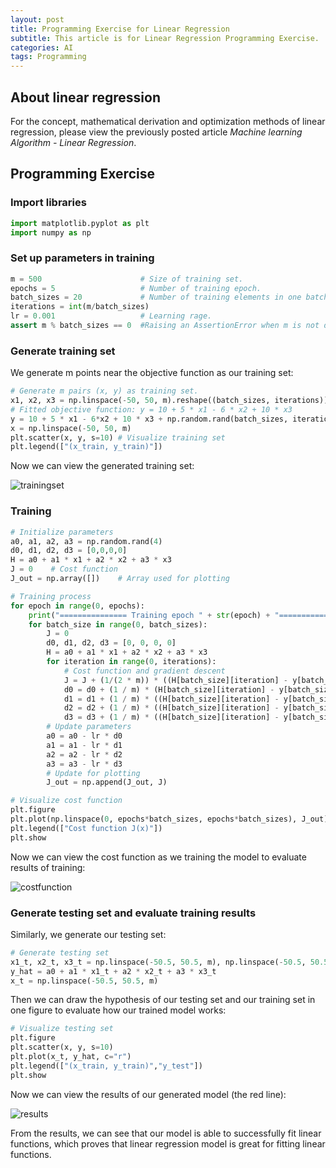 ```yaml
---
layout: post
title: Programming Exercise for Linear Regression
subtitle: This article is for Linear Regression Programming Exercise.
categories: AI
tags: Programming
---
```


## About linear regression

For the concept, mathematical derivation and optimization methods of linear regression, please view the previously posted article *Machine learning Algorithm - Linear Regression*.

## Programming Exercise

### Import libraries

```Python
import matplotlib.pyplot as plt
import numpy as np
```
### Set up parameters in training

```Python
m = 500                      # Size of training set.
epochs = 5                   # Number of training epoch. 
batch_sizes = 20             # Number of training elements in one batch.
iterations = int(m/batch_sizes)
lr = 0.001                   # Learning rage.
assert m % batch_sizes == 0  #Raising an AssertionError when m is not divisible by batch_sizes.
```

### Generate training set

We generate m points near the objective function as our training set:
```Python
# Generate m pairs (x, y) as training set.
x1, x2, x3 = np.linspace(-50, 50, m).reshape((batch_sizes, iterations)), np.linspace(-50, 50, m).reshape((batch_sizes, iterations)), np.linspace(-50, 50, m).reshape((batch_sizes, iterations))
# Fitted objective function: y = 10 + 5 * x1 - 6 * x2 + 10 * x3
y = 10 + 5 * x1 - 6*x2 + 10 * x3 + np.random.rand(batch_sizes, iterations) * 200 - 100 # Introduce noise
x = np.linspace(-50, 50, m)
plt.scatter(x, y, s=10) # Visualize training set
plt.legend(["(x_train, y_train)"])
```
Now we can view the generated training set:

![trainingset](https://ruichenqi.github.io/assets/images/AI/1/trainingset.png)

### Training

```Python
# Initialize parameters
a0, a1, a2, a3 = np.random.rand(4)
d0, d1, d2, d3 = [0,0,0,0]
H = a0 + a1 * x1 + a2 * x2 + a3 * x3
J = 0    # Cost function
J_out = np.array([])    # Array used for plotting

# Training process
for epoch in range(0, epochs):
    print("=============== Training epoch " + str(epoch) + "===============")
    for batch_size in range(0, batch_sizes):
        J = 0
        d0, d1, d2, d3 = [0, 0, 0, 0]
        H = a0 + a1 * x1 + a2 * x2 + a3 * x3
        for iteration in range(0, iterations):
            # Cost function and gradient descent
            J = J + (1/(2 * m)) * ((H[batch_size][iteration] - y[batch_size][iteration]) ** 2)
            d0 = d0 + (1 / m) * (H[batch_size][iteration] - y[batch_size][iteration])
            d1 = d1 + (1 / m) * ((H[batch_size][iteration] - y[batch_size][iteration]) * x1[batch_size][iteration])
            d2 = d2 + (1 / m) * ((H[batch_size][iteration] - y[batch_size][iteration]) * x2[batch_size][iteration])
            d3 = d3 + (1 / m) * ((H[batch_size][iteration] - y[batch_size][iteration]) * x3[batch_size][iteration])
        # Update parameters
        a0 = a0 - lr * d0
        a1 = a1 - lr * d1
        a2 = a2 - lr * d2
        a3 = a3 - lr * d3
        # Update for plotting
        J_out = np.append(J_out, J) 

# Visualize cost function
plt.figure
plt.plot(np.linspace(0, epochs*batch_sizes, epochs*batch_sizes), J_out)
plt.legend(["Cost function J(x)"])
plt.show
```
Now we can view the cost function as we training the model to evaluate results of training:

![costfunction](https://ruichenqi.github.io/assets/images/AI/1/cost_function.png)

### Generate testing set and evaluate training results

Similarly, we generate our testing set:
```Python
# Generate testing set
x1_t, x2_t, x3_t = np.linspace(-50.5, 50.5, m), np.linspace(-50.5, 50.5, m), np.linspace(-50.5, 50.5, m)
y_hat = a0 + a1 * x1_t + a2 * x2_t + a3 * x3_t
x_t = np.linspace(-50.5, 50.5, m)
```
Then we can draw the hypothesis of our testing set and our training set in one figure to evaluate how our trained model works:
```Python
# Visualize testing set
plt.figure
plt.scatter(x, y, s=10)
plt.plot(x_t, y_hat, c="r")
plt.legend(["(x_train, y_train)","y_test"])
plt.show
```
Now we can view the results of our generated model (the red line):

![results](https://ruichenqi.github.io/assets/images/AI/1/results.png)

From the results, we can see that our model is able to successfully fit linear functions, which proves that linear regression model is great for fitting linear functions.